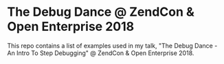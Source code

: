 # The Debug Dance @ ZendCon & Open Enterprise 2018

This repo contains a list of examples used in my talk, "The Debug Dance - An Intro To Step Debugging" @ ZendCon & Open Enterprise 2018.
